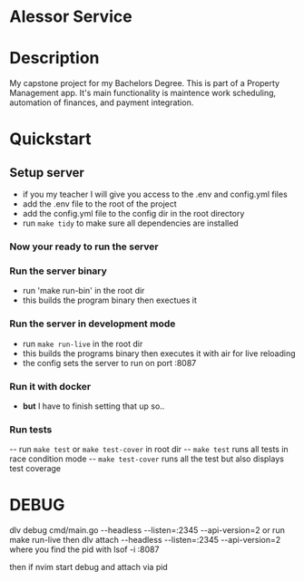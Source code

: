 # __Alessor Service__

# Description
My capstone project for my Bachelors Degree. This is part of a Property Management app. It's main functionality is maintence work scheduling, automation of finances, and payment integration.

# Quickstart 
## Setup server
- if you my teacher I will give you access to the .env and config.yml files
- add the .env file to the root of the project
- add the config.yml file to the config dir in the root directory
- run `make tidy` to make sure all dependencies are installed

### **Now your ready to run the server**

### Run the server binary
- run 'make run-bin' in the root dir
- this builds the program binary then exectues it

### Run the server in development mode
- run `make run-live` in the root dir
- this builds the programs binary then executes it with air for live reloading
- the config sets the server to run on port :8087

### Run it with docker
- **but** I have to finish setting that up so..

### Run tests
-- run `make test` or `make test-cover` in root dir
-- `make test` runs all tests in race condition mode
-- `make test-cover` runs all the test but also displays test coverage


# DEBUG
dlv debug cmd/main.go --headless --listen=:2345 --api-version=2
or
run make run-live then
dlv attach <PID> --headless --listen=:2345 --api-version=2
where you find the pid with lsof -i :8087

then if nvim start debug and attach via pid

